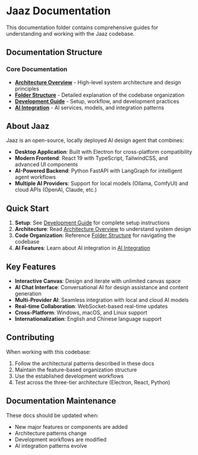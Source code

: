 # Jaaz Documentation

This documentation folder contains comprehensive guides for understanding and working with the Jaaz codebase.

## Documentation Structure

### Core Documentation
- **[Architecture Overview](./architecture-overview.md)** - High-level system architecture and design principles
- **[Folder Structure](./folder-structure.md)** - Detailed explanation of the codebase organization
- **[Development Guide](./development-guide.md)** - Setup, workflow, and development practices
- **[AI Integration](./ai-integration.md)** - AI services, models, and integration patterns

## About Jaaz

Jaaz is an open-source, locally deployed AI design agent that combines:
- **Desktop Application**: Built with Electron for cross-platform compatibility
- **Modern Frontend**: React 19 with TypeScript, TailwindCSS, and advanced UI components  
- **AI-Powered Backend**: Python FastAPI with LangGraph for intelligent agent workflows
- **Multiple AI Providers**: Support for local models (Ollama, ComfyUI) and cloud APIs (OpenAI, Claude, etc.)

## Quick Start

1. **Setup**: See [Development Guide](./development-guide.md) for complete setup instructions
2. **Architecture**: Read [Architecture Overview](./architecture-overview.md) to understand system design
3. **Code Organization**: Reference [Folder Structure](./folder-structure.md) for navigating the codebase
4. **AI Features**: Learn about AI integration in [AI Integration](./ai-integration.md)

## Key Features

- **Interactive Canvas**: Design and iterate with unlimited canvas space
- **AI Chat Interface**: Conversational AI for design assistance and content generation
- **Multi-Provider AI**: Seamless integration with local and cloud AI models
- **Real-time Collaboration**: WebSocket-based real-time updates
- **Cross-Platform**: Windows, macOS, and Linux support
- **Internationalization**: English and Chinese language support

## Contributing

When working with this codebase:
1. Follow the architectural patterns described in these docs
2. Maintain the feature-based organization structure
3. Use the established development workflows
4. Test across the three-tier architecture (Electron, React, Python)

## Documentation Maintenance

These docs should be updated when:
- New major features or components are added
- Architecture patterns change
- Development workflows are modified
- AI integration patterns evolve